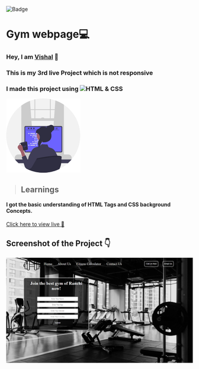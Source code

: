 ![Badge](https://img.shields.io/badge/Project--3-Landing--Page-blue)
# Gym webpage💻
### Hey, I am [**Vishal**](https://www.linkedin.com/in/vishal-kumar-62146b230/) 🙂 
### This is  my 3rd live Project which is not responsive
### I made this project using ![HTML & CSS](https://img.shields.io/badge/HTML%20%26---CSS-blue)

![](/images/undraw_programmer_re_owql.svg)

 >## Learnings
 #### I got the basic understanding of HTML Tags and CSS background Concepts.
   

[Click here to view live 🚀](https://gym-ranchi.netlify.app/ "Street Style Landing Page")

## Screenshot of the Project 👇
![](/images/127.0.0.1_5500_gym_index.html(Mera%20PC).png)
